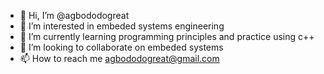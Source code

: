 - 👋 Hi, I’m @agbododogreat
- 👀 I’m interested in embeded systems engineering
- 🌱 I’m currently learning programming principles and practice using c++
- 💞️ I’m looking to collaborate on embeded systems
- 📫 How to reach me agbododogreat@gmail.com

<!---
agbododogreat/agbododogreat is a ✨ special ✨ repository because its `README.md` (this file) appears on your GitHub profile.
You can click the Preview link to take a look at your changes.
--->
